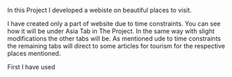 In this Project I developed a webiste on beautiful places to visit.

I have created only a part of website due to time constraints. You can see how it will
be under Asia Tab in The Project. In the same way with slight modifications the other
tabs will be. As mentioned ude to time constraints the remaining tabs will direct to 
some articles for tourism for the respective places mentioned.

First I have used

